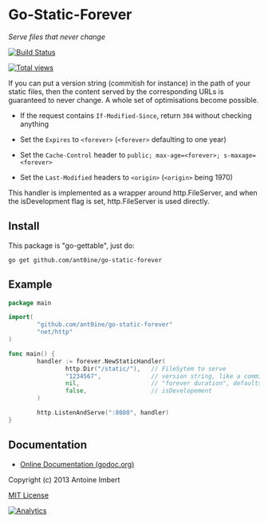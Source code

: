
Go-Static-Forever
=================

*Serve files that never change*

[![Build Status](https://travis-ci.org/ant0ine/go-static-forever.png?branch=master)](https://travis-ci.org/ant0ine/go-static-forever)

[![Total views](https://sourcegraph.com/api/repos/github.com/ant0ine/go-static-forever/counters/views.png)](https://sourcegraph.com/github.com/ant0ine/go-static-forever)

If you can put a version string (commitish for instance) in the path of your
static files, then the content served by the corresponding URLs is guaranteed
to never change. A whole set of optimisations become possible.

* If the request contains `If-Modified-Since`, return `304` without checking anything

* Set the `Expires` to `<forever>` (`<forever>` defaulting to one year)

* Set the `Cache-Control` header to `public; max-age=<forever>; s-maxage=<forever>`

* Set the `Last-Modified` headers to `<origin>` (`<origin>` being 1970)

This handler is implemented as a wrapper around http.FileServer, and when the
isDevelopment flag is set, http.FileServer is used directly.

Install
-------

This package is "go-gettable", just do:

    go get github.com/ant0ine/go-static-forever

Example
-------

~~~ go
package main

import(
        "github.com/ant0ine/go-static-forever"
        "net/http"
)

func main() {
        handler := forever.NewStaticHandler(
                http.Dir("/static/"),   // FileSytem to serve
                "1234567",              // version string, like a commitish for instance
                nil,                    // "forever duration", defaults to one year
                false,                  // isDevelopement
        )

        http.ListenAndServe(":8080", handler)
}
~~~

Documentation
-------------

- [Online Documentation (godoc.org)](http://godoc.org/github.com/ant0ine/go-static-forever)

Copyright (c) 2013 Antoine Imbert

[MIT License](https://github.com/ant0ine/go-static-forever/blob/master/LICENSE)


[![Analytics](https://ga-beacon.appspot.com/UA-309210-4/go-static-forever/readme)](https://github.com/igrigorik/ga-beacon)
